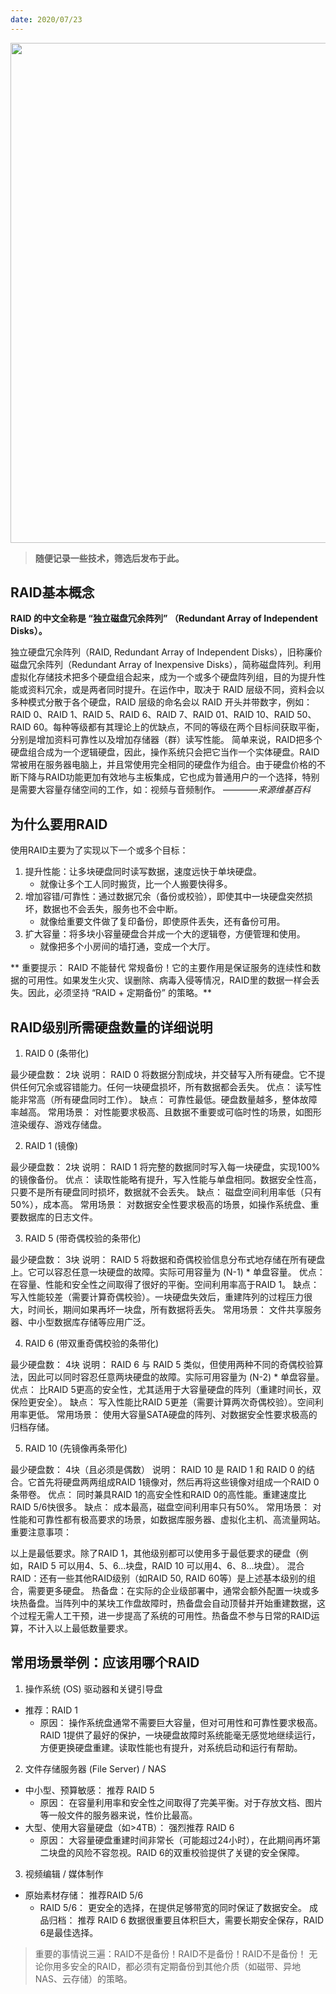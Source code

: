 ```yaml
---
date: 2020/07/23
---
```


<img src="https://data.skywangdev.com/blog/S-1.jpeg" width="800" />


> **随便记录一些技术，筛选后发布于此。**

## RAID基本概念

**RAID 的中文全称是 “独立磁盘冗余阵列” （Redundant Array of Independent Disks）。**  

独立硬盘冗余阵列（RAID, Redundant Array of Independent Disks），旧称廉价磁盘冗余阵列（Redundant Array of Inexpensive Disks），简称磁盘阵列。利用虚拟化存储技术把多个硬盘组合起来，成为一个或多个硬盘阵列组，目的为提升性能或资料冗余，或是两者同时提升。在运作中，取决于 RAID 层级不同，资料会以多种模式分散于各个硬盘，RAID 层级的命名会以 RAID 开头并带数字，例如：RAID 0、RAID 1、RAID 5、RAID 6、RAID 7、RAID 01、RAID 10、RAID 50、RAID 60。每种等级都有其理论上的优缺点，不同的等级在两个目标间获取平衡，分别是增加资料可靠性以及增加存储器（群）读写性能。
简单来说，RAID把多个硬盘组合成为一个逻辑硬盘，因此，操作系统只会把它当作一个实体硬盘。RAID常被用在服务器电脑上，并且常使用完全相同的硬盘作为组合。由于硬盘价格的不断下降与RAID功能更加有效地与主板集成，它也成为普通用户的一个选择，特别是需要大容量存储空间的工作，如：视频与音频制作。 ————*来源维基百科*

## 为什么要用RAID

使用RAID主要为了实现以下一个或多个目标：

1. 提升性能：让多块硬盘同时读写数据，速度远快于单块硬盘。
    - 就像让多个工人同时搬货，比一个人搬要快得多。
2. 增加容错/可靠性：通过数据冗余（备份或校验），即使其中一块硬盘突然损坏，数据也不会丢失，服务也不会中断。
   - 就像给重要文件做了复印备份，即使原件丢失，还有备份可用。
3. 扩大容量：将多块小容量硬盘合并成一个大的逻辑卷，方便管理和使用。
   - 就像把多个小房间的墙打通，变成一个大厅。

** 重要提示： RAID 不能替代 常规备份！它的主要作用是保证服务的连续性和数据的可用性。如果发生火灾、误删除、病毒入侵等情况，RAID里的数据一样会丢失。因此，必须坚持 “RAID + 定期备份” 的策略。**

## RAID级别所需硬盘数量的详细说明

1. RAID 0 (条带化)

最少硬盘数： 2块
说明： RAID 0 将数据分割成块，并交替写入所有硬盘。它不提供任何冗余或容错能力。任何一块硬盘损坏，所有数据都会丢失。
优点： 读写性能非常高（所有硬盘同时工作）。
缺点： 可靠性最低。硬盘数量越多，整体故障率越高。
常用场景： 对性能要求极高、且数据不重要或可临时性的场景，如图形渲染缓存、游戏存储盘。

2. RAID 1 (镜像)

最少硬盘数： 2块
说明： RAID 1 将完整的数据同时写入每一块硬盘，实现100%的镜像备份。
优点： 读取性能略有提升，写入性能与单盘相同。数据安全性高，只要不是所有硬盘同时损坏，数据就不会丢失。
缺点： 磁盘空间利用率低（只有50%），成本高。
常用场景： 对数据安全性要求极高的场景，如操作系统盘、重要数据库的日志文件。

3. RAID 5 (带奇偶校验的条带化)

最少硬盘数： 3块
说明： RAID 5 将数据和奇偶校验信息分布式地存储在所有硬盘上。它可以容忍任意一块硬盘的故障。实际可用容量为 (N-1) * 单盘容量。
优点： 在容量、性能和安全性之间取得了很好的平衡。空间利用率高于RAID 1。
缺点： 写入性能较差（需要计算奇偶校验）。一块硬盘失效后，重建阵列的过程压力很大，时间长，期间如果再坏一块盘，所有数据将丢失。
常用场景： 文件共享服务器、中小型数据库存储等应用广泛。

4. RAID 6 (带双重奇偶校验的条带化)

最少硬盘数： 4块
说明： RAID 6 与 RAID 5 类似，但使用两种不同的奇偶校验算法，因此可以同时容忍任意两块硬盘的故障。实际可用容量为 (N-2) * 单盘容量。
优点： 比RAID 5更高的安全性，尤其适用于大容量硬盘的阵列（重建时间长，双保险更安全）。
缺点： 写入性能比RAID 5更差（需要计算两次奇偶校验）。空间利用率更低。
常用场景： 使用大容量SATA硬盘的阵列、对数据安全性要求极高的归档存储。

5. RAID 10 (先镜像再条带化)

最少硬盘数： 4块（且必须是偶数）
说明： RAID 10 是 RAID 1 和 RAID 0 的结合。它首先将硬盘两两组成RAID 1镜像对，然后再将这些镜像对组成一个RAID 0条带卷。
优点： 同时兼具RAID 1的高安全性和RAID 0的高性能。重建速度比RAID 5/6快很多。
缺点： 成本最高，磁盘空间利用率只有50%。
常用场景： 对性能和可靠性都有极高要求的场景，如数据库服务器、虚拟化主机、高流量网站。
重要注意事项：

以上是最低要求。除了RAID 1，其他级别都可以使用多于最低要求的硬盘（例如，RAID 5 可以用4、5、6...块盘，RAID 10 可以用4、6、8...块盘）。
混合RAID：还有一些其他RAID级别（如RAID 50, RAID 60等）是上述基本级别的组合，需要更多硬盘。
热备盘：在实际的企业级部署中，通常会额外配置一块或多块热备盘。当阵列中的某块工作盘故障时，热备盘会自动顶替并开始重建数据，这个过程无需人工干预，进一步提高了系统的可用性。热备盘不参与日常的RAID运算，不计入以上最低数量要求。

## 常用场景举例：应该用哪个RAID

1. 操作系统 (OS) 驱动器和关键引导盘

  - 推荐：RAID 1
      - 原因： 操作系统盘通常不需要巨大容量，但对可用性和可靠性要求极高。RAID 1提供了最好的保护，一块硬盘故障时系统能毫无感觉地继续运行，方便更换硬盘重建。读取性能也有提升，对系统启动和运行有帮助。

2. 文件存储服务器 (File Server) / NAS

- 中小型、预算敏感： 推荐 RAID 5
  - 原因： 在容量利用率和安全性之间取得了完美平衡。对于存放文档、图片等一般文件的服务器来说，性价比最高。
- 大型、使用大容量硬盘（如>4TB）： 强烈推荐 RAID 6
    - 原因： 大容量硬盘重建时间非常长（可能超过24小时），在此期间再坏第二块盘的风险不容忽视。RAID 6的双重校验提供了关键的安全保障。

3. 视频编辑 / 媒体制作

- 原始素材存储： 推荐RAID 5/6
  - RAID 5/6： 更安全的选择，在提供足够带宽的同时保证了数据安全。
成品归档： 推荐 RAID 6
数据很重要且体积巨大，需要长期安全保存，RAID 6是最佳选择。

> 重要的事情说三遍：RAID不是备份！RAID不是备份！RAID不是备份！ 无论你用多安全的RAID，都必须有定期备份到其他介质（如磁带、异地NAS、云存储）的策略。